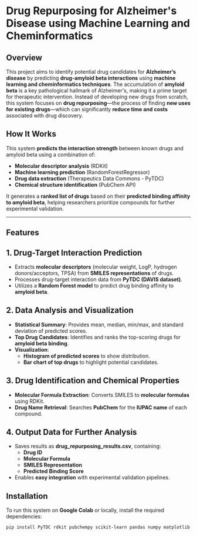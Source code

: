 # **Drug Repurposing for Alzheimer's Disease using Machine Learning and Cheminformatics**

## **Overview**
This project aims to identify potential drug candidates for **Alzheimer’s disease** by predicting **drug-amyloid beta interactions** using **machine learning and cheminformatics techniques**. The accumulation of **amyloid beta** is a key pathological hallmark of Alzheimer's, making it a prime target for therapeutic intervention. Instead of developing new drugs from scratch, this system focuses on **drug repurposing**—the process of finding **new uses for existing drugs**—which can significantly **reduce time and costs** associated with drug discovery.

## **How It Works**
This system **predicts the interaction strength** between known drugs and amyloid beta using a combination of:
- **Molecular descriptor analysis** (RDKit)
- **Machine learning prediction** (RandomForestRegressor)
- **Drug data extraction** (Therapeutics Data Commons - PyTDC)
- **Chemical structure identification** (PubChem API)

It generates a **ranked list of drugs** based on their **predicted binding affinity to amyloid beta**, helping researchers prioritize compounds for further experimental validation.

---

## **Features**
## **1. Drug-Target Interaction Prediction**
- Extracts **molecular descriptors** (molecular weight, LogP, hydrogen donors/acceptors, TPSA) from **SMILES representations** of drugs.
- Processes drug-target interaction data from **PyTDC (DAVIS dataset)**.
- Utilizes a **Random Forest model** to predict drug binding affinity to **amyloid beta**.

## **2. Data Analysis and Visualization**
- **Statistical Summary**: Provides mean, median, min/max, and standard deviation of predicted scores.
- **Top Drug Candidates**: Identifies and ranks the top-scoring drugs for **amyloid beta binding**.
- **Visualization**:
  - **Histogram of predicted scores** to show distribution.
  - **Bar chart of top drugs** to highlight potential candidates.

## **3. Drug Identification and Chemical Properties**
- **Molecular Formula Extraction**: Converts SMILES to **molecular formulas** using RDKit.
- **Drug Name Retrieval**: Searches **PubChem** for the **IUPAC name** of each compound.

## **4. Output Data for Further Analysis**
- Saves results as **drug_repurposing_results.csv**, containing:
  - **Drug ID**
  - **Molecular Formula**
  - **SMILES Representation**
  - **Predicted Binding Score**
- Enables **easy integration** with experimental validation pipelines.

## **Installation**
To run this system on **Google Colab** or locally, install the required dependencies:

```bash
pip install PyTDC rdkit pubchempy scikit-learn pandas numpy matplotlib
```
